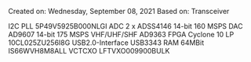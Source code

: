 Created on: Wednesday, September 08, 2021
Based on: Transceiver

I2C PLL 5P49V5925B000NLGI
ADC 2 x ADSS4146 14-bit 160 MSPS
DAC AD9607 14-bit 175 MSPS
VHF/UHF/SHF AD9363
FPGA Cyclone 10 LP 10CL025ZU256I8G
USB2.0-Interface USB3343
RAM 64MBit IS66WVH8M8ALL
VCTCXO LFTVXO009900BULK
